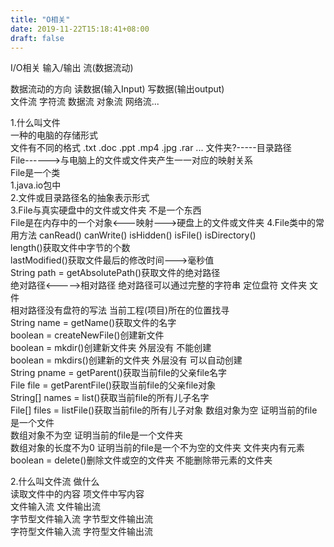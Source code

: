 ```yaml
---
title: "O相关"
date: 2019-11-22T15:18:41+08:00
draft: false
---
```



I/O相关     输入/输出   流(数据流动)

数据流动的方向  读数据(输入Input)   写数据(输出output)  
文件流  字符流  数据流  对象流  网络流...

1.什么叫文件    
    一种的电脑的存储形式    
    文件有不同的格式 .txt   .doc    .ppt    .mp4    .jpg    .rar    ...
    文件夹?-----目录路径    
    File------>与电脑上的文件或文件夹产生一一对应的映射关系     
    File是一个类    
    1.java.io包中     
    2.文件或目录路径名的抽象表示形式  
    3.File与真实硬盘中的文件或文件夹 不是一个东西     
    File是在内存中的一个对象<---映射--->硬盘上的文件或文件夹
    4.File类中的常用方法
    canRead()    canWrite()     isHidden()      isFile()    isDirectory()  
    length()获取文件中字节的个数    
    lastModified()获取文件最后的修改时间--->毫秒值      
    String path = getAbsolutePath()获取文件的绝对路径   
        绝对路径<----->相对路径 
        绝对路径可以通过完整的字符串 定位盘符 文件夹 文件   
        相对路径没有盘符的写法      当前工程(项目)所在的位置找寻  
    String name = getName()获取文件的名字   
    boolean = createNewFile()创建新文件   
    boolean = mkdir()创建新文件夹 外层没有 不能创建   
    boolean = mkdirs()创建新的文件夹 外层没有 可以自动创建    
    String pname = getParent()获取当前file的父亲file名字   
    File file = getParentFile()获取当前file的父亲file对象   
    String[] names = list()获取当前file的所有儿子名字   
    File[] files = listFile()获取当前file的所有儿子对象 
        数组对象为空    证明当前的file是一个文件    
        数组对象不为空  证明当前的file是一个文件夹  
        数组对象的长度不为0 证明当前的file是一个不为空的文件夹 文件夹内有元素   
    boolean = delete()删除文件或空的文件夹 不能删除带元素的文件夹   



2.什么叫文件流 做什么   
    读取文件中的内容        项文件中写内容  
    文件输入流          文件输出流  
    字节型文件输入流        字节型文件输出流    
    字符型文件输入流        字符型文件输出流 